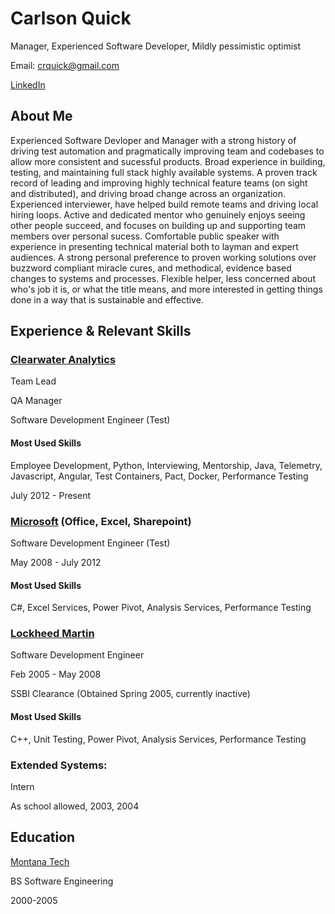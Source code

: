 # Carlson Quick
Manager, Experienced Software Developer, Mildly pessimistic optimist

Email: crquick@gmail.com

[LinkedIn](https://www.linkedin.com/in/carlson-quick-17a6a44b/)


## About Me

Experienced Software Devloper and Manager with a strong history of driving test automation and pragmatically improving team and codebases to allow more consistent and sucessful products.  Broad experience in building, testing, and maintaining full stack highly available systems.  A proven track record of leading and improving highly technical feature teams (on sight and distributed), and driving broad change across an organization.  Experienced interviewer, have helped build remote teams and driving local hiring loops.  Active and dedicated mentor who genuinely enjoys seeing other people succeed, and focuses on building up and supporting team members over personal sucess.  Comfortable public speaker with experience in presenting technical material both to layman and expert audiences.  A strong personal preference to proven working solutions over buzzword compliant miracle cures, and methodical, evidence based changes to systems and processes.  Flexible helper, less concerned about who's job it is, or what the title means, and more interested in getting things done in a way that is sustainable and effective.



## Experience & Relevant Skills
### [Clearwater Analytics](https://clearwater-analytics.com)
Team Lead 

QA Manager

Software Development Engineer (Test)  

#### Most Used Skills
Employee Development, Python, Interviewing, Mentorship, Java, Telemetry, Javascript, Angular, Test Containers, Pact, Docker, Performance Testing


July 2012 - Present


### [Microsoft](https://www.microsoft.com/en-us/) (Office, Excel, Sharepoint)
Software Development Engineer (Test)

May 2008 - July 2012

#### Most Used Skills
C#, Excel Services, Power Pivot, Analysis Services, Performance Testing


### [Lockheed Martin](https://www.lockheedmartin.com/en-us/index.html)
Software Development Engineer

Feb 2005 - May 2008

SSBI Clearance (Obtained Spring 2005, currently inactive)

#### Most Used Skills
C++, Unit Testing, Power Pivot, Analysis Services, Performance Testing


### Extended Systems:
Intern

As school allowed, 2003, 2004

## Education
[Montana Tech](https://www.mtech.edu/)

BS Software Engineering 

2000-2005
<!--
**CarlsonQuick/CarlsonQuick** is a ✨ _special_ ✨ repository because its `README.md` (this file) appears on your GitHub profile.
